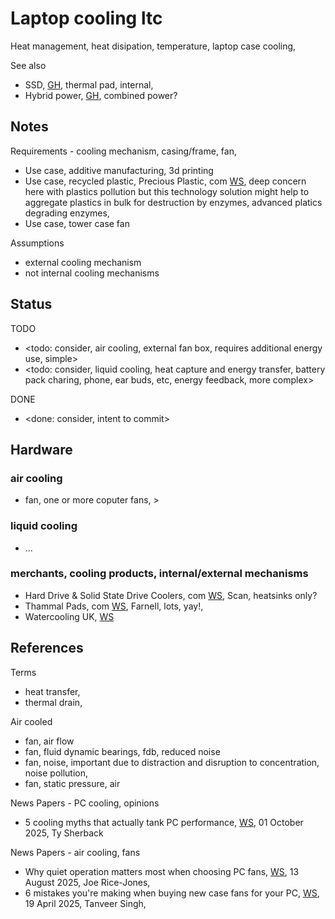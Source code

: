 # Laptop cooling ltc

Heat management, heat disipation, temperature, laptop case cooling, 

See also
* SSD, [GH](https://github.com/YorkEarwaker/Electrical-Engineering/tree/main/rpi-z/cpa/ssd), thermal pad, internal, 
* Hybrid power, [GH](https://github.com/YorkEarwaker/Hybrid-Power), combined power? 

## Notes

Requirements - cooling mechanism, casing/frame, fan, 
* Use case, additive manufacturing, 3d printing
* Use case, recycled plastic, Precious Plastic, com [WS](https://www.preciousplastic.com/), deep concern here with plastics pollution but this technology solution might help to aggregate plastics in bulk for destruction by enzymes, advanced platics degrading enzymes, 
* Use case, tower case fan

Assumptions
* external cooling mechanism
* not internal cooling mechanisms

## Status
TODO
* <todo: consider, air cooling, external fan box, requires additional energy use, simple>
* <todo: consider, liquid cooling, heat capture and energy transfer, battery pack charing, phone, ear buds, etc, energy feedback, more complex>

DONE
* <done: consider, intent to commit>

## Hardware

### air cooling
* fan, one or more coputer fans, >

### liquid cooling
* ...

### merchants, cooling products, internal/external mechanisms
* Hard Drive & Solid State Drive Coolers, com [WS](https://www.scan.co.uk/shop/computer-hardware/hard-drives-internal/hard-drive-and-solid-state-drive-coolers), Scan, heatsinks only?
* Thammal Pads, com [WS](https://uk.farnell.com/c/cooling-thermal-management/thermal-interface-materials/thermal-pads), Farnell, lots, yay!, 
* Watercooling UK, [WS](https://www.watercoolinguk.co.uk/)


## References

Terms
* heat transfer, 
* thermal drain, 

Air cooled
* fan, air flow
* fan, fluid dynamic bearings, fdb, reduced noise
* fan, noise, important due to distraction and disruption to concentration, noise pollution, 
* fan, static pressure, air

News Papers - PC cooling, opinions
* 5 cooling myths that actually tank PC performance, [WS](https://www.xda-developers.com/5-cooling-myths-that-actually-tank-pc-performance/), 01 October 2025, Ty Sherback

News Papers - air cooling, fans
* Why quiet operation matters most when choosing PC fans, [WS](https://www.xda-developers.com/my-sanity-requires-silent-fans/), 13 August 2025, Joe Rice-Jones, 
* 6 mistakes you're making when buying new case fans for your PC, [WS](https://www.xda-developers.com/mistakes-to-avoid-when-buying-pc-case-fans/), 19 April 2025, Tanveer Singh,

